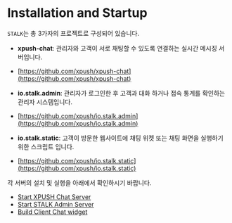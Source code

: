 Installation and Startup
======================
`STALK`는 총 3가자의 프로젝트로 구성되어 있습니다.
 * **xpush-chat**: 관리자와 고객이 서로 채팅할 수 있도록 연결하는 실시간 메시징 서버입니다.
  - [https://github.com/xpush/xpush-chat](https://github.com/xpush/xpush-chat)
 * **io.stalk.admin**: 관리자가 로그인한 후 고객과 대화 하거나 접속 통계를 확인하는 관리자 시스템입니다.
  - [https://github.com/xpush/io.stalk.admin](https://github.com/xpush/io.stalk.admin)
 * **io.stalk.static**: 고객이 방문한 웹사이트에 채팅 위켓 또는 채팅 화면을 실행하기 위한 스크립트 입니다.
  - [https://github.com/xpush/io.stalk.static](https://github.com/xpush/io.stalk.static)

각 서버의 설치 및 실행을 아래에서 확인하시기 바랍니다.
 * [Start XPUSH Chat Server](install_xpush_chat.md)
 * [Start STALK Admin Server](install_stalk_admin.md)
 * [Build Client Chat widget](install_stalk_static.md)
